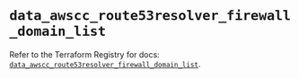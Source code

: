 # `data_awscc_route53resolver_firewall_domain_list`

Refer to the Terraform Registry for docs: [`data_awscc_route53resolver_firewall_domain_list`](https://registry.terraform.io/providers/hashicorp/awscc/0.70.0/docs/data-sources/route53resolver_firewall_domain_list).
